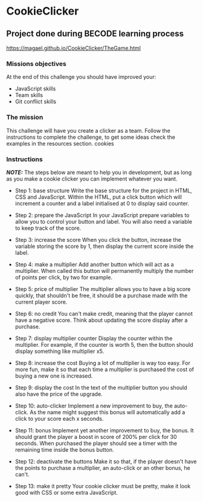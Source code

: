 # CookieClicker

## Project done during BECODE learning process

https://magael.github.io/CookieClicker/TheGame.html

### Missions objectives
At the end of this challenge you should have improved your:

* JavaScript skills
* Team skills
* Git conflict skills

### The mission
This challenge will have you create a clicker as a team. Follow the instructions to complete the challenge, to get some ideas check the examples in the resources section.
cookies

### Instructions
***NOTE:*** The steps below are meant to help you in development, but as long as you make a cookie clicker you can implement whatever you want.

* Step 1: base structure Write the base structure for the project in HTML, CSS and JavaScript. Within the HTML, put a click button which will increment a counter and a label initialised at 0 to display said counter.

* Step 2: prepare the JavaScript In your JavaScript prepare variables to allow you to control your button and label. You will also need a variable to keep track of the score.

* Step 3: increase the score When you click the button, increase the variable storing the score by 1, then display the current score inside the label.

* Step 4: make a multiplier Add another button which will act as a multiplier. When called this button will permanently multiply the number of points per click, by two for example.

* Step 5: price of multiplier The multiplier allows you to have a big score quickly, that shouldn't be free, it should be a purchase made with the current player score.

* Step 6: no credit You can't make credit, meaning that the player cannot have a negative score. Think about updating the score display after a purchase.

* Step 7: display multiplier counter Display the counter within the multiplier. For example, if the counter is worth 5, then the button should display something like multiplier x5.

* Step 8: increase the cost Buying a lot of multiplier is way too easy. For more fun, make it so that each time a multiplier is purchased the cost of buying a new one is increased.

* Step 9: display the cost In the text of the multiplier button you should also have the price of the upgrade.

* Step 10: auto-clicker Implement a new improvement to buy, the auto-click. As the name might suggest this bonus will automatically add a click to your score each x seconds.

* Step 11: bonus Implement yet another improvement to buy, the bonus. It should grant the player a boost in score of 200% per click for 30 seconds. When purchased the player should see a timer with the remaining time inside the bonus button.

* Step 12: deactivate the buttons Make it so that, if the player doesn't have the points to purchase a multiplier, an auto-click or an other bonus, he can't.

* Step 13: make it pretty Your cookie clicker must be pretty, make it look good with CSS or some extra JavaScript.
